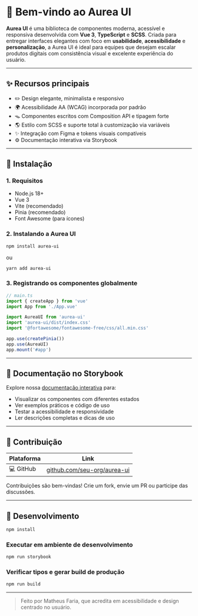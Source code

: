 # 🌟 Bem-vindo ao Aurea UI

**Aurea UI** é uma biblioteca de componentes moderna, acessível e responsiva desenvolvida com **Vue 3**, **TypeScript** e **SCSS**. Criada para entregar interfaces elegantes com foco em **usabilidade**, **acessibilidade** e **personalização**, a Aurea UI é ideal para equipes que desejam escalar produtos digitais com consistência visual e excelente experiência do usuário.

---

## ✨ Recursos principais

- ✏️ Design elegante, minimalista e responsivo
- 🌍 Acessibilidade AA (WCAG) incorporada por padrão
- 🪤 Componentes escritos com Composition API e tipagem forte
- 🌎 Estilo com SCSS e suporte total à customização via variáveis
- ✨ Integração com Figma e tokens visuais compatíveis
- ⚙️ Documentação interativa via Storybook

---

## 🚀 Instalação

### 1. Requisitos

- Node.js 18+
- Vue 3
- Vite (recomendado)
- Pinia (recomendado)
- Font Awesome (para ícones)

### 2. Instalando a Aurea UI

```bash
npm install aurea-ui
```

ou

```bash
yarn add aurea-ui
```

### 3. Registrando os componentes globalmente

```ts
// main.ts
import { createApp } from 'vue'
import App from './App.vue'

import AureaUI from 'aurea-ui'
import 'aurea-ui/dist/index.css'
import '@fortawesome/fontawesome-free/css/all.min.css'

app.use(createPinia())
app.use(AureaUI)
app.mount('#app')
```

---

## 📃 Documentação no Storybook

Explore nossa [documentação interativa](https://aurea-ui.netlify.app/?path=/docs/comece-com-aurea-ui--docs) para:

- Visualizar os componentes com diferentes estados
- Ver exemplos práticos e código de uso
- Testar a acessibilidade e responsividade
- Ler descrições completas e dicas de uso

---

## 🤝 Contribuição

| Plataforma | Link                                                               |
| ---------- | ------------------------------------------------------------------ |
| 💻 GitHub  | [github.com/seu-org/aurea-ui](https://github.com/seu-org/aurea-ui) |

Contribuições são bem-vindas! Crie um fork, envie um PR ou participe das discussões.

---

## 🧪 Desenvolvimento

```sh
npm install
```

### Executar em ambiente de desenvolvimento

```sh
npm run storybook
```

### Verificar tipos e gerar build de produção

```sh
npm run build
```

---

> Feito por Matheus Faria, que acredita em acessibilidade e design centrado no usuário.
